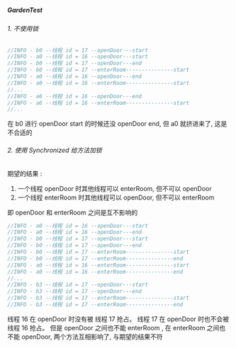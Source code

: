 
##### GardenTest

###### 1. 不使用锁

```java
//INFO - b0 --线程 id = 17 --openDoor---start
//INFO - a0 --线程 id = 16 --openDoor---start
//INFO - b0 --线程 id = 17 --openDoor---end
//INFO - b0 --线程 id = 17 --enterRoom---------------start
//INFO - a0 --线程 id = 16 --openDoor---end
//INFO - a0 --线程 id = 16 --enterRoom---------------start
//...
//INFO - a6 --线程 id = 16 --openDoor---end
//INFO - a6 --线程 id = 16 --enterRoom---------------start
//...
```

在 b0 进行 openDoor start 的时候还没 openDoor end, 但 a0 就挤进来了, 这是不合适的

###### 2. 使用 Synchronized 给方法加锁

期望的结果 :

1. 一个线程 openDoor 时其他线程可以 enterRoom, 但不可以 openDoor
2. 一个线程 enterRoom 时其他线程可以 openDoor, 但不可以 enterRoom

即 openDoor 和 enterRoom 之间是互不影响的

```java
//INFO - a0 --线程 id = 16 --openDoor---start
//INFO - a0 --线程 id = 16 --openDoor---end
//INFO - b0 --线程 id = 17 --openDoor---start
//INFO - b0 --线程 id = 17 --openDoor---end
//INFO - b0 --线程 id = 17 --enterRoom---------------start
//INFO - b0 --线程 id = 17 --enterRoom---------------end
//INFO - a0 --线程 id = 16 --enterRoom---------------start
//INFO - a0 --线程 id = 16 --enterRoom---------------end
//...
//INFO - b3 --线程 id = 17 --openDoor---start
//INFO - b3 --线程 id = 17 --openDoor---end
//INFO - b3 --线程 id = 17 --enterRoom---------------start
//INFO - b3 --线程 id = 17 --enterRoom---------------end
```

线程 16 在 openDoor 时没有被 线程 17 抢占。
线程 17 在 openDoor 时也不会被线程 16 抢占。
但是 openDoor 之间也不能 enterRoom , 在 enterRoom 之间也不能 openDoor, 两个方法互相影响了, 与期望的结果不符
